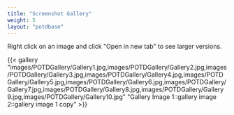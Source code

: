 ```yaml
---
title: "Screenshot Gallery"
weight: 5
layout: "potdbase"
---
```


Right click on an image and click "Open in new tab" to see larger versions.

{{< gallery "images/POTDGallery/Gallery1.jpg,images/POTDGallery/Gallery2.jpg,images/POTDGallery/Gallery3.jpg,images/POTDGallery/Gallery4.jpg,images/POTDGallery/Gallery5.jpg,images/POTDGallery/Gallery6.jpg,images/POTDGallery/Gallery7.jpg,images/POTDGallery/Gallery8.jpg,images/POTDGallery/Gallery9.jpg,images/POTDGallery/Gallery10.jpg" "Gallery Image 1::gallery image 2::gallery image 1 copy" >}} 